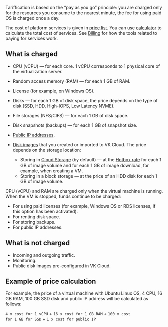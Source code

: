 Tariffication is based on the “pay as you go” principle: you are charged only for the resources you consume to the nearest minute, the fee for using paid OS is charged once a day.

The cost of platform services is given in [price list](https://cloud.vk.com/pricelist). You can use [calculator](https://cloud.vk.com/pricing) to calculate the total cost of services. See [Billing](/en/intro/billing) for how the tools related to paying for services work.

## What is charged

- CPU (vCPU) — for each core. 1 vCPU corresponds to 1 physical core of the virtualization server.
- Random access memory (RAM) — for each 1 GB of RAM.
- License (for example, on Windows OS).
- Disks — for each 1 GB of disk space, the price depends on the type of disk (SSD, HDD, High-IOPS, Low Latency NVME).
- File storages (NFS/CIFS) — for each 1 GB of disk space.
- Disk snapshots (backups) — for each 1 GB of snapshot size.
- [Public IP addresses](/en/networks/vnet/tariffication#what_is_charged).
- [Disk images](../concepts/about#image) that you created or imported to VK Cloud. The price depends on the storage location:

  - Storing in [Cloud Storage](/en/storage/s3) (by default) — at the [Hotbox rate](/en/storage/s3/tariffication) for each 1 GB of image volume and for each 1 GB of image download, for example, when creating a VM.
  - Storing in a block storage — at the price of an HDD disk for each 1 GB of image volume.

CPU (vCPU) and RAM are charged only when the virtual machine is running. When the VM is stopped, funds continue to be charged:

- For using paid licenses (for example, Windows OS or RDS licenses, if this option has been activated).
- For renting disk space.
- For storing backups.
- For public IP addresses.

## What is not charged

- Incoming and outgoing traffic.
- Monitoring.
- Public disk images pre-configured in VK Cloud.

## Example of price calculation

For example, the price of a virtual machine with Ubuntu Linux OS, 4 CPU, 16 GB RAM, 100 GB SSD disk and public IP address will be calculated as follows:

`4 x cost for 1 vCPU` + `16 x cost for 1 GB RAM` + `100 x cost for 1 GB for SSD` + `1 x cost for public IP`

